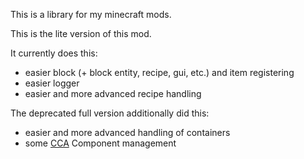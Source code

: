 This is a library for my minecraft mods.

This is the lite version of this mod.

It currently does this:  
- easier block (+ block entity, recipe, gui, etc.) and item registering  
- easier logger  
- easier and more advanced recipe handling

The deprecated full version additionally did this:
- easier and more advanced handling of containers
- some [CCA](https://github.com/OnyxStudios/Cardinal-Components-API) Component management
